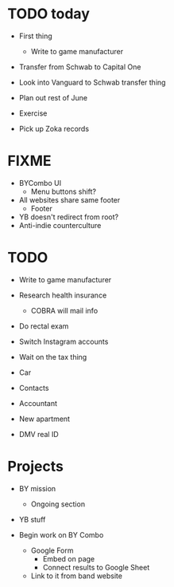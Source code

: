 # TODO today
* First thing
    * Write to game manufacturer
* Transfer from Schwab to Capital One
* Look into Vanguard to Schwab transfer thing
* Plan out rest of June
* Exercise

* Pick up Zoka records

# FIXME
* BYCombo UI
    * Menu buttons shift?
* All websites share same footer
    * Footer
* YB doesn't redirect from root?
* Anti-indie counterculture

# TODO
* Write to game manufacturer
* Research health insurance
    * COBRA will mail info
* Do rectal exam
* Switch Instagram accounts
* Wait on the tax thing

* Car
* Contacts
* Accountant
* New apartment
* DMV real ID

# Projects
* BY mission
    * Ongoing section
* YB stuff

* Begin work on BY Combo
    * Google Form
        * Embed on page
        * Connect results to Google Sheet
    * Link to it from band website